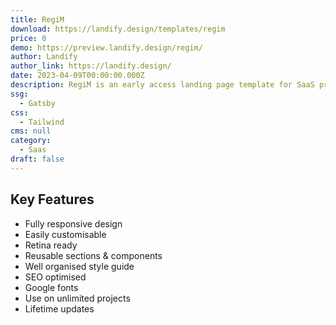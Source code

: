 ```yaml
---
title: RegiM
download: https://landify.design/templates/regim
price: 0
demo: https://preview.landify.design/regim/
author: Landify
author_link: https://landify.design/
date: 2023-04-09T00:00:00.000Z
description: RegiM is an early access landing page template for SaaS products.
ssg:
  - Gatsby
css:
  - Tailwind
cms: null
category:
  - Saas
draft: false
---
```


## Key Features

- Fully responsive design
- Easily customisable
- Retina ready
- Reusable sections & components
- Well organised style guide
- SEO optimised
- Google fonts
- Use on unlimited projects
- Lifetime updates
